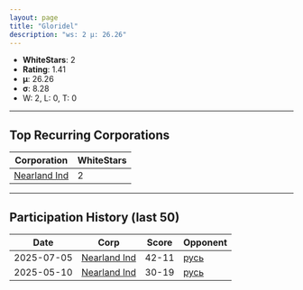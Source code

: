 ```yaml
---
layout: page
title: "Gloridel"
description: "ws: 2 μ: 26.26"
---
```

- **WhiteStars**: 2
- **Rating**: 1.41
- **μ**: 26.26  
- **σ**: 8.28
- W: 2, L: 0, T: 0

---

## Top Recurring Corporations

| Corporation | WhiteStars |
| --- | --- |
| [Nearland Ind](https://ws.tsl.rocks/corp/d8104c7dc7af4c8fec4c36c1425f9fe855a195bf4befb2595cad4f8f7bed7ddc/) | 2 |

---

## Participation History (last 50)

| Date | Corp | Score | Opponent |
| --- | --- | --- | --- |
| 2025-07-05 | [Nearland Ind](https://ws.tsl.rocks/corp/d8104c7dc7af4c8fec4c36c1425f9fe855a195bf4befb2595cad4f8f7bed7ddc/) | 42-11 | [русь](https://ws.tsl.rocks/corp/74b60d3e331a6a56ea4d17f4444f02a50808c013285ee0e0ccd54e4594e5e11b/) |
| 2025-05-10 | [Nearland Ind](https://ws.tsl.rocks/corp/d8104c7dc7af4c8fec4c36c1425f9fe855a195bf4befb2595cad4f8f7bed7ddc/) | 30-19 | [русь](https://ws.tsl.rocks/corp/74b60d3e331a6a56ea4d17f4444f02a50808c013285ee0e0ccd54e4594e5e11b/) |